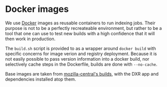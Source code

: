 # Docker images

We use [Docker](https://www.docker.com/) images as reusable containers to run indexing jobs. Their purpose is not to be a perfectly recreateable environment, but rather to be a tool that one can use to test new builds with a high confidence that it will then work in production.

The `build.sh` script is provided to as a wrapper around `docker build` with specific concerns for image verion and registry deployment. Because it is not easily possible to pass version information into a docker build, nor selectively cache steps in the Dockerfile, builds are done with `--no-cache`. 

Base images are taken from [mozilla-central's builds](https://hg.mozilla.org/mozilla-central/file/default/testing/docker), with the DXR app and dependencies installed atop them.


